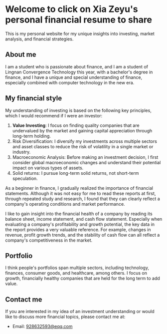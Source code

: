 # Welcome to click on Xia Zeyu's personal financial resume to share

This is my personal website for my unique insights into investing, market analysis, and financial strategies.

## About me
I am a student who is passionate about finance, and I am a student of Lingnan Convergence Technology this year, with a bachelor's degree in finance, and I have a unique and special understanding of finance, especially combined with computer technology in the new era.
## My financial style
My understanding of investing is based on the following key principles, which I would recommend if I were an investor:

1. **Value Investing**: I focus on finding quality companies that are undervalued by the market and gaining capital appreciation through long-term holding.
2. Risk Diversification: I diversify my investments across multiple sectors and asset classes to reduce the risk of volatility in a single market or industry.
3. Macroeconomic Analysis: Before making an investment decision, I first consider global macroeconomic changes and understand their potential impact on various types of assets.
4. Solid returns: I pursue long-term solid returns, not short-term speculation.

As a beginner in finance, I gradually realized the importance of financial statements. Although it was not easy for me to read these reports at first, through repeated study and research, I found that they can clearly reflect a company's operating conditions and market performance.

I like to gain insight into the financial health of a company by reading its balance sheet, income statement, and cash flow statement. Especially when evaluating a company's profitability and growth potential, the key data in the report provides a very valuable reference. For example, changes in revenue, profit growth trends, and the stability of cash flow can all reflect a company's competitiveness in the market.

## Portfolio
I think people's portfolios span multiple sectors, including technology, finances, consumer goods, and healthcare, among others. I focus on growth, financially healthy companies that are held for the long term to add value.

## Contact me
If you are interested in my idea of an investment understanding or would like to discuss more financial topics, please contact me at:
- Email: 928632593@eqq.com

